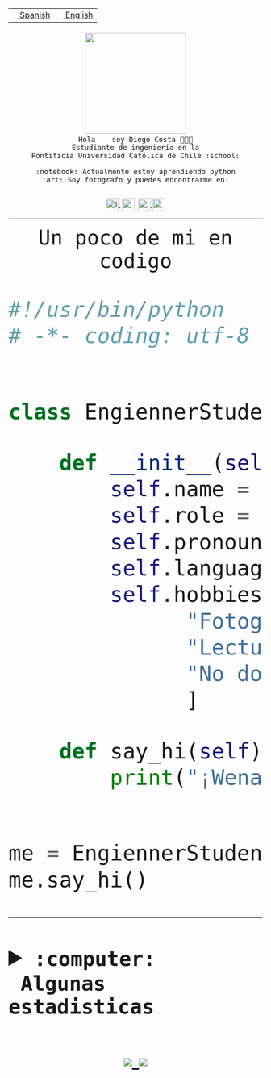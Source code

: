 <table border="0"  align="right">
 <tr><td><a href="README.md"><img src="https://upload.wikimedia.org/wikipedia/commons/thumb/8/89/Bandera_de_Espa%C3%B1a.svg/1200px-Bandera_de_Espa%C3%B1a.svg.png" height="10"> Spanish</a></td>
 <td><a href="README.en.md"><img src="https://upload.wikimedia.org/wikipedia/commons/a/a4/Flag_of_the_United_States.svg" height="10"> English</a></td></tr>
</table><br><br><br>


<p align="center">
  <img src="https://github.com/diegocostares/diegocostares/blob/main/Images/aaa2.gif?raw=true" width="200px">
  <br><samp>
    Hola <img src="https://media.giphy.com/media/hvRJCLFzcasrR4ia7z/giphy.gif" width="16px"> soy Diego Costa 👨🏻‍💻<br>
    Estudiante de ingeniería en la <br>
    Pontificia Universidad Católica de Chile :school:<br>
  <br>
    :notebook: Actualmente estoy aprendiendo python <br>
    :art: Soy fotografo y puedes encontrarme en: <br>
  <br></samp>
  
</p>

<p align="center">
   <a href="https://instagram.com/diegocosta_no" target="blank">
    <img 
    align="center" src="https://cdn.jsdelivr.net/npm/simple-icons@3.0.1/icons/instagram.svg" alt="instagram" height="25px" width="25px" />
  </a>
  <a style="border: 3px solid; color: white;"href="https://t.me/diegocosta_no" target="blank">
  <img
  align="center" alt="Telegram" width="25px" src="https://icons-for-free.com/iconfiles/png/512/Telegram-1324888767380505522.png" />
</a>
<a href="https://api.whatsapp.com/send?phone=56971897835&text=Hola!" target="blank">
  <img
  align="center" alt="wtsp" width="25px" src="https://img.icons8.com/pastel-glyph/2x/whatsapp--v2.png" />
</a>
<a href="https://www.linkedin.com/in/diego-costa-786249213/" target="blank">
  <img
  align="center" alt="wtsp" width="25px" src="https://img.icons8.com/metro/452/linkedin.png" />
</a>

  </a>
</p>

---


<p align="center"><font size="25"><samp>Un poco de mi en codigo</samp></front></p>


```python
#!/usr/bin/python
# -*- coding: utf-8 -*-


class EngiennerStudent:

    def __init__(self):
        self.name = "Diego Costa"
        self.role = "Estudiante"
        self.pronouns = "he/him"
        self.language_spoken = ["es_CL", "en_US"]
        self.hobbies = [
              "Fotografia",
              "Lectura",
              "No dormir",
              ]

    def say_hi(self):
        print("¡Wena mundo!")


me = EngiennerStudent()
me.say_hi()
```
---
<details>
  <summary><b><samp>:computer: &nbsp;Algunas estadisticas</samp></b></summary>
  <br/></p>

<!--START_SECTION:waka-->
![Code Time](http://img.shields.io/badge/Code%20Time-561%20hrs-blue)

**Soy nocturno 🦉** 

```text
🌞 Mañana     7 commits      ░░░░░░░░░░░░░░░░░░░░░░░░░   1.73% 
🌆 Día        133 commits    ████████░░░░░░░░░░░░░░░░░   32.92% 
🌃 Tarde      138 commits    ████████░░░░░░░░░░░░░░░░░   34.16% 
🌙 Noche      126 commits    ███████░░░░░░░░░░░░░░░░░░   31.19%

```
📅 **Soy más productivo los Miércoles** 

```text
Lunes        36 commits     ██░░░░░░░░░░░░░░░░░░░░░░░   8.91% 
Martes       40 commits     ██░░░░░░░░░░░░░░░░░░░░░░░   9.9% 
Miércoles    128 commits    ████████░░░░░░░░░░░░░░░░░   31.68% 
Jueves       55 commits     ███░░░░░░░░░░░░░░░░░░░░░░   13.61% 
Viernes      19 commits     █░░░░░░░░░░░░░░░░░░░░░░░░   4.7% 
Sábado       55 commits     ███░░░░░░░░░░░░░░░░░░░░░░   13.61% 
Domingo      71 commits     ████░░░░░░░░░░░░░░░░░░░░░   17.57%

```


📊 **Esta semana me dediqué a** 

```text
🐱‍💻 Proyectos: 
SHAREGO-G54              8 hrs 44 mins       ███████████████░░░░░░░░░░   60.68% 
ControlesBDD             5 hrs 17 mins       █████████░░░░░░░░░░░░░░░░   36.75% 
Unknown Project          15 mins             ░░░░░░░░░░░░░░░░░░░░░░░░░   1.79% 
BDD47y74                 5 mins              ░░░░░░░░░░░░░░░░░░░░░░░░░   0.59% 
T3-Avance                1 min               ░░░░░░░░░░░░░░░░░░░░░░░░░   0.18%

```


 Last Updated on 14/06/2022 10:30:20 UTC
<!--END_SECTION:waka-->
  
  

 <p align="center"> <img src="https://github-readme-stats.vercel.app/api?username=diegocostares&show_icons=true&theme=ayu-mirage" alt="abhisheknaiidu" /></p>
 
</details>

<p align=center>
  <a href="https://github.com/diegocostares">
    <img src="https://badges.pufler.dev/visits/diegocostares/diegocostares?style=flat-square&color=black&logo=github">
  </a>
  <a href="https://github.com/diegocostares?tab=repositories">
    <img src="https://badges.pufler.dev/repos/diegocostares?style=flat-square&color=black&logo=github">
  </a>
</p>
